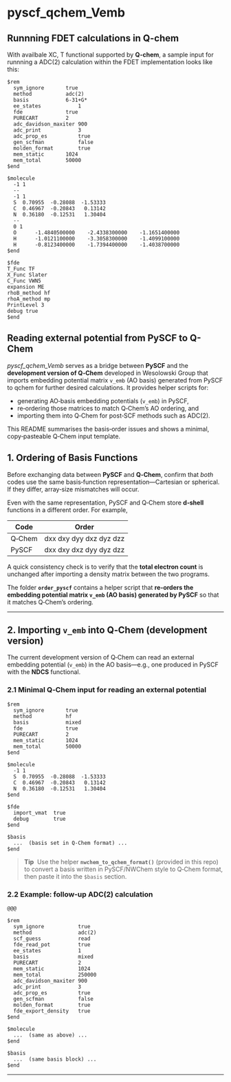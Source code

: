 # pyscf\_qchem\_Vemb

## Runnning FDET calculations in **Q-chem** 
With availbale XC, T functional supported by **Q-chem**, a sample input for runnning a ADC(2) calculation within the FDET implementation looks like this:

```text
$rem
  sym_ignore       true
  method           adc(2)
  basis            6-31+G*
  ee_states            1
  fde              true
  PURECART         2
  adc_davidson_maxiter 900
  adc_print            3
  adc_prop_es          true
  gen_scfman           false
  molden_format        true
  mem_static       1024
  mem_total        50000
$end

$molecule
  -1 1
  --
  -1 1
  S  0.70955  -0.28088  -1.53333
  C  0.46967  -0.20843   0.13142
  N  0.36180  -0.12531   1.30404
  --
  0 1
  O      -1.4840500000    -2.4338300000    -1.1651400000
  H      -1.0121100000    -3.3058300000    -1.4099100000 
  H      -0.8123400000    -1.7394400000    -1.4038700000
$end

$fde
T_Func TF
X_Func Slater
C_Func VWN5
expansion ME
rhoB_method hf
rhoA_method mp
PrintLevel 3
debug true
$end
```

## Reading external potential from **PySCF** to **Q-Chem**
*pyscf\_qchem\_Vemb* serves as a bridge between **PySCF** and the **development version of Q‑Chem** developed in Wesolowski Group that imports embedding potential matrix `v_emb` (AO basis) generated from PySCF to qchem for further desired calculations.  It provides helper scripts for:

* generating AO‑basis embedding potentials (`v_emb`) in PySCF,
* re‑ordering those matrices to match Q‑Chem’s AO ordering, and
* importing them into Q‑Chem for post‑SCF methods such as ADC(2).

This README summarises the basis‑order issues and shows a minimal, copy‑pasteable Q‑Chem input template.

## 1. Ordering of Basis Functions

Before exchanging data between **PySCF** and **Q‑Chem**, confirm that *both* codes use the same basis‑function representation—Cartesian or spherical. If they differ, array‑size mismatches will occur.

Even with the same representation, PySCF and Q‑Chem store **d‑shell** functions in a different order. For example,

| Code   | Order                   |
| ------ | ----------------------- |
| Q‑Chem | dxx dxy dyy dxz dyz dzz |
| PySCF  | dxx dxy dxz dyy dyz dzz |

A quick consistency check is to verify that the **total electron count** is unchanged after importing a density matrix between the two programs.

The folder **`order_pyscf`** contains a helper script that **re‑orders the embedding potential matrix `v_emb` (AO basis) generated by PySCF** so that it matches Q‑Chem’s ordering.

---

## 2. Importing `v_emb` into Q‑Chem (development version)

The current development version of Q‑Chem can read an external embedding potential (`v_emb`) in the AO basis—e.g., one produced in PySCF with the **NDCS** functional.

### 2.1  Minimal Q‑Chem input for reading an external potential

```text
$rem
  sym_ignore       true
  method           hf
  basis            mixed
  fde              true
  PURECART         2
  mem_static       1024
  mem_total        50000
$end

$molecule
  -1 1
  S  0.70955  -0.28088  -1.53333
  C  0.46967  -0.20843   0.13142
  N  0.36180  -0.12531   1.30404
$end

$fde
  import_vmat  true
  debug        true
$end

$basis
  ...  (basis set in Q‑Chem format) ...
$end
```

> **Tip**  Use the helper **`nwchem_to_qchem_format()`** (provided in this repo) to convert a basis written in PySCF/NWChem style to Q‑Chem format, then paste it into the `$basis` section.

### 2.2  Example: follow‑up ADC(2) calculation

```text
@@@

$rem
  sym_ignore           true
  method               adc(2)
  scf_guess            read
  fde_read_pot         true
  ee_states            1
  basis                mixed
  PURECART             2
  mem_static           1024
  mem_total            250000
  adc_davidson_maxiter 900
  adc_print            3
  adc_prop_es          true
  gen_scfman           false
  molden_format        true
  fde_export_density   true
$end

$molecule
  ...  (same as above) ...
$end

$basis
  ...  (same basis block) ...
$end
```

---

